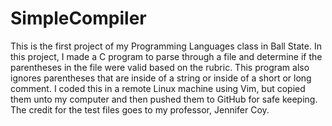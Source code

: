 # SimpleCompiler

This is the first project of my Programming Languages class in Ball State. In this project, I made a C program to parse through a file and determine if the parentheses in the file were valid based on the rubric. This program also ignores parentheses that are inside of a string or inside of a short or long comment. I coded this in a remote Linux machine using Vim, but copied them unto my computer and then pushed them to GitHub for safe keeping. The credit for the test files goes to my professor, Jennifer Coy.

